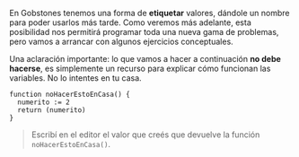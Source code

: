 En Gobstones tenemos una forma de **etiquetar** valores, dándole un nombre para poder usarlos más tarde. Como veremos más adelante, esta posibilidad nos permitirá programar toda una nueva gama de problemas, pero vamos a arrancar con algunos ejercicios conceptuales.

Una aclaración importante: lo que vamos a hacer a continuación **no debe hacerse**, es simplemente un recurso para explicar cómo funcionan las variables. No lo intentes en tu casa. 

```puppet
function noHacerEstoEnCasa() {
  numerito := 2
  return (numerito)
}
```

> Escribí en el editor el valor que creés que devuelve la función `noHacerEstoEnCasa()`.